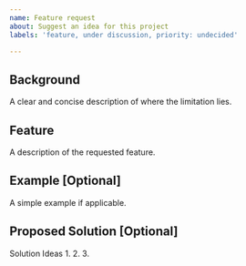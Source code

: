 ```yaml
---
name: Feature request
about: Suggest an idea for this project
labels: 'feature, under discussion, priority: undecided'

---
```


## Background
A clear and concise description of where the limitation lies.

## Feature
A description of the requested feature.

## Example [Optional]
A simple example if applicable.

## Proposed Solution [Optional]
Solution Ideas 
1. 
2. 
3. 
